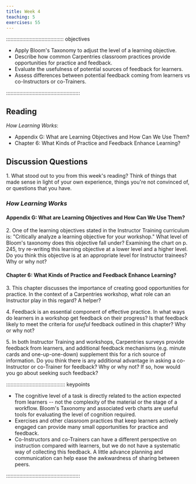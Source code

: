 ```yaml
---
title: Week 4
teaching: 5
exercises: 55
---
```


::::::::::::::::::::::::::::::::::::::: objectives

- Apply Bloom's Taxonomy to adjust the level of a learning objective.
- Describe how common Carpentries classroom practices provide opportunities for practice and feedback.
- Evaluate the usefulness of potential sources of feedback for learners.
- Assess differences between potential feedback coming from learners vs co-Instructors or co-Trainers.

::::::::::::::::::::::::::::::::::::::::::::::::::

## Reading

*How Learning Works*:

- Appendix G: What are Learning Objectives and How Can We Use Them?
- Chapter 6: What Kinds of Practice and Feedback Enhance Learning?

## Discussion Questions

1\. What stood out to you from this week's reading? Think of things that made sense in light of your own experience, things you're not convinced of, or questions that you have.

### *How Learning Works*

#### Appendix G: What are Learning Objectives and How Can We Use Them?

2\. One of the learning objectives stated in the Instructor Training curriculum is: "Critically analyze a learning objective for your workshop." What level of
Bloom's taxonomy does this objective fall under? Examining the chart on p. 245, try re-writing this learning objective at a lower level and a higher level. Do you
think this objective is at an appropriate level for Instructor trainees? Why or why not?

#### Chapter 6: What Kinds of Practice and Feedback Enhance Learning?

3\. This chapter discusses the importance of creating good opportunities for practice. In the context of a Carpentries workshop, what role can an Instructor play in
this regard? A helper?

4\. Feedback is an essential component of effective practice. In what ways do learners in a workshop get feedback on their progress? Is that feedback likely to meet the criteria for *useful* feedback outlined in this chapter? Why or why not?

5\. In both Instructor Training and workshops, Carpentries surveys provide feedback from learners, and additional feedback mechanisms (e.g. minute cards
and one-up-one-down) supplement this for a rich source of information. Do you think there is any additional advantage in asking a co-Instructor or co-Trainer for
feedback? Why or why not? If so, how would you go about seeking such feedback?

:::::::::::::::::::::::::::::::::::::::: keypoints

- The cognitive level of a task is directly related to the action expected from learners -- not the complexity of the material or the stage of a workflow. Bloom's Taxonomy and associated verb charts are useful tools for evaluating the level of cognition required.
- Exercises and other classroom practices that keep learners actively engaged can provide many small opportunities for practice and feedback.
- Co-Instructors and co-Trainers can have a different perspective on instruction compared with learners, but we do not have a systematic way of collecting this feedback. A little advance planning and communication can help ease the awkwardness of sharing between peers.

::::::::::::::::::::::::::::::::::::::::::::::::::


